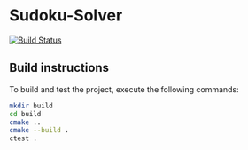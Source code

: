 # Sudoku-Solver

[![Build Status](https://travis-ci.org/ob-algdatii-ss18/leistungsnachweis-mamatofe.svg?branch=master)](https://travis-ci.org/ob-algdatii-ss18/leistungsnachweis-mamatofe)

## Build instructions

To build and test the project, execute the following commands:

```sh
mkdir build
cd build
cmake ..
cmake --build .
ctest .
```
